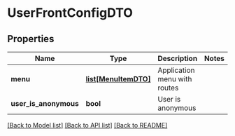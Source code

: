 # UserFrontConfigDTO

## Properties
Name | Type | Description | Notes
------------ | ------------- | ------------- | -------------
**menu** | [**list[MenuItemDTO]**](MenuItemDTO.md) | Application menu with routes | 
**user_is_anonymous** | **bool** | User is anonymous | 

[[Back to Model list]](../README.md#documentation-for-models) [[Back to API list]](../README.md#documentation-for-api-endpoints) [[Back to README]](../README.md)


